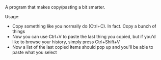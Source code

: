 A program that makes copy/pasting a bit smarter.

Usage:
- Copy something like you normally do (Ctrl+C). In fact. Copy a bunch of things
- Now you can use Ctrl+V to paste the last thing you copied, but if you'd like to browse your history, simply press Ctrl+Shift+V
- Now a list of the last copied items should pop up and you'll be able to paste what you select
